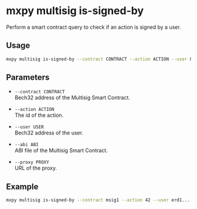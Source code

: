 # mxpy multisig is-signed-by

Perform a smart contract query to check if an action is signed by a user.

## Usage

```bash
mxpy multisig is-signed-by --contract CONTRACT --action ACTION --user USER [--abi ABI] [--proxy PROXY]
```

## Parameters

- `--contract CONTRACT`  
  Bech32 address of the Multisig Smart Contract.

- `--action ACTION`  
  The id of the action.

- `--user USER`  
  Bech32 address of the user.

- `--abi ABI`  
  ABI file of the Multisig Smart Contract.

- `--proxy PROXY`  
  URL of the proxy.

## Example

```bash
mxpy multisig is-signed-by --contract msig1 --action 42 --user erd1... --proxy https://devnet-gateway.multiversx.com
